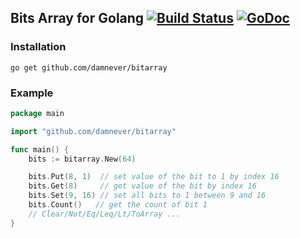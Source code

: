 ## Bits Array for Golang [![Build Status](https://travis-ci.org/damnever/bitarray.svg?branch=master)](https://travis-ci.org/damnever/bitarray) [![GoDoc](https://godoc.org/github.com/damnever/bitarray?status.svg)](https://godoc.org/github.com/damnever/bitarray)

### Installation

```
go get github.com/damnever/bitarray
```

### Example

```go
package main

import "github.com/damnever/bitarray"

func main() {
    bits := bitarray.New(64)

    bits.Put(8, 1)  // set value of the bit to 1 by index 16
    bits.Get(8)     // get value of the bit by index 16
    bits.Set(9, 16) // set all bits to 1 between 9 and 16
    bits.Count()   // get the count of bit 1
    // Clear/Not/Eq/Leq/Lt/ToArray ...
}
```
